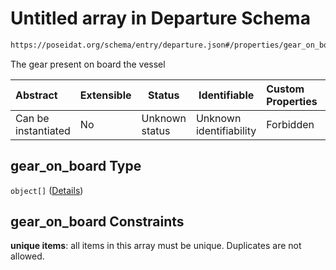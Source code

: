 # Untitled array in Departure Schema

```txt
https://poseidat.org/schema/entry/departure.json#/properties/gear_on_board
```

The gear present on board the vessel


| Abstract            | Extensible | Status         | Identifiable            | Custom Properties | Additional Properties | Access Restrictions | Defined In                                                              |
| :------------------ | ---------- | -------------- | ----------------------- | :---------------- | --------------------- | ------------------- | ----------------------------------------------------------------------- |
| Can be instantiated | No         | Unknown status | Unknown identifiability | Forbidden         | Allowed               | none                | [departure.json\*](schemas/entry/departure.json "open original schema") |

## gear_on_board Type

`object[]` ([Details](departure-properties-gear_on_board-items.md))

## gear_on_board Constraints

**unique items**: all items in this array must be unique. Duplicates are not allowed.
